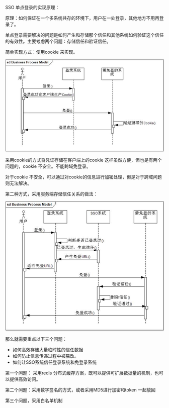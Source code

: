 SSO 单点登录的实现原理：

原理：如何保证在一个多系统共存的环境下，用户在一处登录，其他地方不用再登录了。

单点登录需要解决的问题是如何产生和存储那个信任和其他系统如何验证这个信任的有效性。主要考虑两个问题：存储信任和验证信任。

简单实现方式：使用cookie 来实现。

![img](.\assets\7cc829d3gw1eww3jt5m85j20i60akq3d.jpg)

采用cookie的方式将凭证存储在客户端上的cookie 这样虽然方便，但也是有两个问题的，cookie 不安全。不能跨域免登录。

对于cookie 不安全，可以通过对cookie的信息进行加密处理，但是对于跨域问题则无法解决。

第二种方式，采用服务端存储信任关系的做法：

![img](.\assets\7cc829d3gw1eww3jtprwsj20gw0dsq3o.jpg)

那么就需要重点以下三个问题：

- 如何高效存储大量临时性的信任数据
- 如何防止信息传递过程中被篡改。
- 如何让SSO系统信任登录系统和免登录系统

第一个问题： 采用redis 分布式缓存方案，既可以提供可扩展数据量的机制，也可以提供高效访问。

第二个问题：采用数字签名的方式，或者采用MD5进行加密和token 一起放回

第三个问题，采用白名单机制